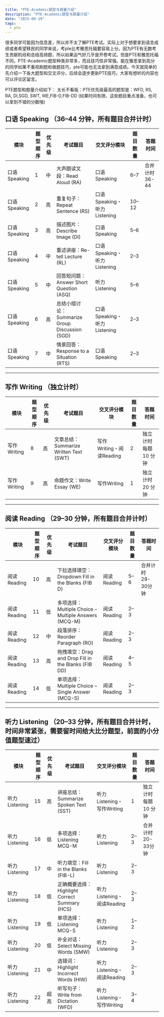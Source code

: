 ```yaml
---
title: "PTE-Academic题型与题量介绍"
description: "PTE-Academic题型与题量介绍"
date: "2025-09-19"
tags:
  - pte
---
```


很多同学可能因为信息差，所以并不太了解PTE考试。实际上对于想要拿到语言成绩或者希望移民的同学来说，考pte比考雅思托福要容易上分。因为PTE有无数考生贡献机经和总结高频题，所以如果运气好几乎是开卷考试。但是PTE和雅思托福不同，PTE-Academic题型种类非常多，而且技巧性非常强。能在雅思拿到高分的同学如果不重视刷题和做题技巧，pte可能也无法拿到满意成绩。今天就简单的先介绍一下各大题型和交叉评分，后续会逐步更新PTE技巧，大家有想听的内容也可以评论区留言。

PTE题型和题量介绍如下：
太长不看版：PTE优先级最高的题型是：WFD, RS, RA, DI,SGD, SWT, WE,FIB-D,FIB-DD (如果时间有限，这些题目重点准备，也可以拿到不错的分数哦)

## 口语 Speaking （36–44 分钟，所有题目合并计时）

| 模块         | 题型顺序 | 优先级 | 考试题目                                       | 交叉评分模块                | 题目数量 | 答题时间      |
| ------------ | -------- | ------ | ---------------------------------------------- | --------------------------- | -------- | ------------- |
| 口语Speaking | 1        | 中     | 大声朗读文段：Read Aloud (RA)                  | 口语Speaking                | 6–7      | 合并计时36-44 |
| 口语Speaking | 2        | 高     | 重复句子：Repeat Sentence (RS)                 | 口语Speaking・听力Listening | 10–12    |               |
| 口语Speaking | 3        | 高     | 描述图片：Describe Image (DI)                  | 口语Speaking                | 5–6      |               |
| 口语Speaking | 4        | 中     | 重述讲座：Re-tell Lecture (RL)                 | 口语Speaking・听力Listening | 2–3      |               |
| 口语Speaking | 5        | 中     | 回答短问题：Answer Short Question (ASQ)        | 听力Listening               | 5–6      |               |
| 口语Speaking | 6        | 高     | 总结小组讨论：Summarize Group Discussion (SGD) | 口语Speaking・听力Listening | 2–3      |               |
| 口语Speaking | 7        | 中     | 情景回答：Response to a Situation (RTS)        | 口语Speaking                | 2–3      |               |

---

## 写作 Writing （独立计时）

| 模块        | 题型顺序 | 优先级 | 考试题目                               | 交叉评分模块             | 题目数量 | 答题时间              |
| ----------- | -------- | ------ | -------------------------------------- | ------------------------ | -------- | --------------------- |
| 写作Writing | 8        | 高     | 文章总结：Summarize Written Text (SWT) | 写作Writing・阅读Reading | 2        | 独立计时 每题 10 分钟 |
| 写作Writing | 9        | 高     | 命题作文：Write Essay (WE)             | 写作Writing              | 1        | 独立计时 20 分钟      |

---

## 阅读 Reading （29–30 分钟，所有题目合并计时）

| 模块        | 题型顺序 | 优先级 | 考试题目                                             | 交叉评分模块 | 题目数量 | 答题时间           |
| ----------- | -------- | ------ | ---------------------------------------------------- | ------------ | -------- | ------------------ |
| 阅读Reading | 10       | 高     | 下拉选择填空：Dropdown Fill in the Blanks (FIB D)    | 阅读Reading  | 5–6      | 合并计时 29-30分钟 |
| 阅读Reading | 11       | 低     | 多项选择：Multiple Choice – Multiple Answers (MCQ-M) | 阅读Reading  | 2–3      |                    |
| 阅读Reading | 12       | 中     | 段落排序：Reorder Paragraph (RO)                     | 阅读Reading  | 2–3      |                    |
| 阅读Reading | 13       | 高     | 拖拽填空：Drag and Drop Fill in the Blanks (FIB DD)  | 阅读Reading  | 4–5      |                    |
| 阅读Reading | 14       | 低     | 单项选择：Multiple Choice – Single Answer (MCQ-S)    | 阅读Reading  | 2–3      |                    |

---

## 听力 Listening （20–33 分钟，所有题目合并计时，时间非常紧张，需要留时间给大比分题型，前面的小分值题型速过）

| 模块          | 题型顺序 | 优先级 | 考试题目                                      | 交叉评分模块               | 题目数量 | 答题时间              |
| ------------- | -------- | ------ | --------------------------------------------- | -------------------------- | -------- | --------------------- |
| 听力Listening | 15       | 高     | 讲座总结：Summarize Spoken Text (SST)         | 听力Listening・写作Writing | 1        | 独立计时 每题 10 分钟 |
| 听力Listening | 16       | 低     | 多项选择：Listening MCQ-M                     | 听力Listening              | 2–3      | 合并计时 20-33分钟    |
| 听力Listening | 17       | 中     | 听力填空：Fill in the Blanks (FIB-L)          | 听力Listening              | 2–3      |                       |
| 听力Listening | 18       | 低     | 正确概要选择：Highlight Correct Summary (HCS) | 听力Listening・阅读Reading | 2–3      |                       |
| 听力Listening | 19       | 低     | 单项选择：Listening MCQ-S                     | 听力Listening              | 1–2      |                       |
| 听力Listening | 20       | 低     | 补全对话：Select Missing Words (SMW)          | 听力Listening              | 2–3      |                       |
| 听力Listening | 21       | 中     | 选错词：Highlight Incorrect Words (HIW)       | 听力Listening・阅读Reading | 2–3      |                       |
| 听力Listening | 22       | 超高   | 听写句子：Write from Dictation (WFD)          | 听力Listening・写作Writing | 3–4      |                       |

